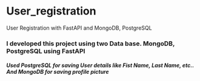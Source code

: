 # User_registration
User Registration with FastAPI and MongoDB, PostgreSQL


<h3> I developed this project using two Data base. MongoDB, PostgreSQL using FastAPI </h3>

<h5>Used PostgreSQL for saving User details like Fist Name, Last Name, etc.. And MongoDB for saving profile picture </h5>
